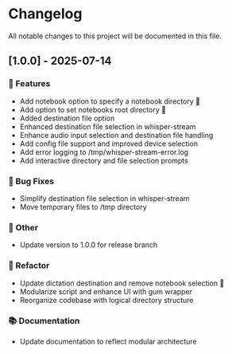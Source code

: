 # Changelog

All notable changes to this project will be documented in this file.

## [1.0.0] - 2025-07-14

### 🚀 Features

- Add notebook option to specify a notebook directory 📓
- Add option to set notebooks root directory 📝
- Added destination file option
- Enhanced destination file selection in whisper-stream
- Enhance audio input selection and destination file handling
- Add config file support and improved device selection
- Add error logging to /tmp/whisper-stream-error.log
- Add interactive directory and file selection prompts

### 🐛 Bug Fixes

- Simplify destination file selection in whisper-stream
- Move temporary files to /tmp directory

### 💼 Other

- Update version to 1.0.0 for release branch

### 🚜 Refactor

- Update dictation destination and remove notebook selection 📝
- Modularize script and enhance UI with gum wrapper
- Reorganize codebase with logical directory structure

### 📚 Documentation

- Update documentation to reflect modular architecture

<!-- generated by git-cliff -->
